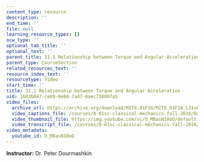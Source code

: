 ```yaml
---
content_type: resource
description: ''
end_time: ''
file: null
learning_resource_types: []
ocw_type: ''
optional_tab_title: ''
optional_text: ''
parent_title: 31.1 Relationship between Torque and Angular Acceleration
parent_type: CourseSection
related_resources_text: ''
resource_index_text: ''
resourcetype: Video
start_time: ''
title: 31.1 Relationship between Torque and Angular Acceleration
uid: 1b03b047-ceb9-0e84-7a47-6aec738087a5
video_files:
  archive_url: https://archive.org/download/MIT8.01F16/MIT8_01F16_L31v01_360p.mp4
  video_captions_file: /courses/8-01sc-classical-mechanics-fall-2016/0a6b943ae8d753bf8027bac93d58258e_O_M8asN10oQ.vtt
  video_thumbnail_file: https://img.youtube.com/vi/O_M8asN10oQ/default.jpg
  video_transcript_file: /courses/8-01sc-classical-mechanics-fall-2016/5fc358ecf7d1067bec947e125dffc110_O_M8asN10oQ.pdf
video_metadata:
  youtube_id: O_M8asN10oQ
---
```


**Instructor:** Dr. Peter Dourmashkin

